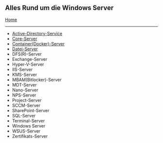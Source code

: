 ## Alles Rund um die Windows Server

[Home](https://github.com/HelmutThurnhofer/snippet/blob/master/README.md)
___

* [Active-Directory-Service](https://github.com/HelmutThurnhofer/snippet/blob/master/Active-Directory-Service.md)
* [Core-Server](https://github.com/HelmutThurnhofer/snippet/blob/master/Core-Server.md)
* [Container(Docker)-Server](https://github.com/HelmutThurnhofer/snippet/blob/master/Container-Server.md)
* [Datei-Server](https://github.com/HelmutThurnhofer/snippet/blob/master/Datei-Server.md)
* DFS(R)-Server
* Exchange-Server
* Hyper-V-Server
* IIS-Server
* KMS-Server
* MBAM(Bitlocker)-Server
* MDT-Server
* Nano-Server
* NPS-Server
* Project-Server
* SCCM-Server
* SharePoint-Server
* SQL-Server
* Terminal-Server
* Windows Server
* WSUS-Server
* Zertifikats-Server
